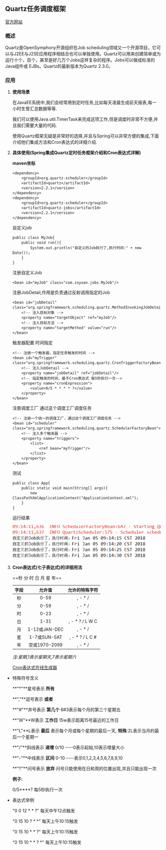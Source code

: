 ## Quartz任务调度框架

[官方网站](http://www.quartz-scheduler.org)
### 概述

Quartz是OpenSymphony开源组织在Job scheduling领域又一个开源项目，它可以与J2EE与J2SE应用程序相结合也可以单独使用。Quartz可以用来创建简单或为运行十个，百个，甚至是好几万个Jobs这样复杂的程序。Jobs可以做成标准的Java组件或 EJBs。Quartz的最新版本为Quartz 2.3.0。

### 应用

1. **使用场景**
	
	在JavaEE系统中,我们会经常用到定时任务,比如每天凌晨生成前天报表,每一小时生曾汇总数据等等.
	
	我们可以使用Java.util.TimerTask来完成这项工作,但是调度时非常不方便,并且我们需要大量的代码.
	
	使用Quartz框架无疑是非常好的选择,并且与Spring可以非常方便的集成,下面介绍他们集成方法和Cron表达式的详细介绍.
	
	
2. **具体使用(Spring集成Quartz定时任务框架介绍和Cron表达式详解)**

	**maven坐标**
	
	```
	<dependency>
		<groupId>org.quartz-scheduler</groupId>
		<artifactId>quartz</artifactId>
		<version>2.2.1</version>
	</dependency>
	<dependency>
		<groupId>org.quartz-scheduler</groupId>
		<artifactId>quartz-jobs</artifactId>
		<version>2.2.1</version>
	</dependency>
	```
	
	自定义job
	
	```
	public class MyJob{
		public void run(){
			System.out.println("自定义的Job执行了,执行时间:" + new Date());
		}
	}
	```
	
	注册自定义Job
	
	```
	<bean id="myJob" class="com.zxyuan.jobs.MyJob"/>
	```
	
	注册JobDetail,作用是负责通过反射调用指定的Job
	
	```
	<bean id="jobDetail" class="org.springframework.scheduling.quartz.MethodInvokingJobDetailFactoryBean">
		<!-- 注入目标对象 -->
		<property name="targetObject" ref="myJob"/>
		<!-- 注入目标方法 -->
		<property name="targetMethod" value="run"/>
	</bean>

	```
	
	触发器配置 时间指定
 	
 	```
 	<!-- 注册一个触发器，指定任务触发的时间 -->
	<bean id="myTrigger" class="org.springframework.scheduling.quartz.CronTriggerFactoryBean">
		<!-- 注入JobDetail -->
		<property name="jobDetail" ref="jobDetail"/>
		<!-- 指定触发的时间，基于Cron表达式 每5秒执行一次-->
		<property name="cronExpression">
			<value>0/5 * * * * ?</value>
		</property>
	</bean>

 	```
 	
 	注册调度工厂 通过这个调度工厂调度任务
 	
 	```
 	<!-- 注册一个统一的调度工厂，通过这个调度工厂调度任务 -->
	<bean id="scheduler" class="org.springframework.scheduling.quartz.SchedulerFactoryBean">
		<!-- 注入多个触发器 -->
		<property name="triggers">
			<list>
				<ref bean="myTrigger"/>
			</list>
		</property>
	</bean>

 	```
 	
 	测试
 	
 	```
 	public class App{
 		public static void main(String[] args){
 			new ClassPathXmlApplicationContext("ApplicationContext.xml");
 		}
 	}
 	```
 	
 	运行结果
 	
 	![](images/quartz_1.png)
3. **Cron表达式(七子表达式)的详细用法**

	==秒 分 时 日 月 星 年==

		
	|  字段  |  允许值  |  允许的特殊字符  |
	| :---: |:-------:| :-------------:|
	| 秒 | 0-59 | , - * / |
	| 分 | 0-59 | , - * / |
	| 时 | 0-23 | , - * / |
	| 日 | 1-31 | , - * ? / L W C |
	| 月 | 1-12或JAN-DEC | , - * / |
	| 星 | 1-7或SUN-SAT | , - * ? / L C # |
	| 年 | 空或1970-2099 | , - * / |
	
	*_注:星期,1表示星期天,7表示星期六_*
	
	[Cron表达式在线生成器](http://cron.qqe2.com)
	
* 	特殊符号含义
	
	**"*"**星号表示 **所有**
	
	**","**逗号表示 **或者** 
	
	**"#"**井号表示 **第几个** 6#3表示每个月的第三个星期五 
	
	**"W"**W表示 **工作日** 15w表示距离15号最近的工作日
	
	**"L"**L表示 **最后** 表示每个月或每个星期的最后一天, **特殊**:2L表示当月的最后一个星期一
	
	**"/"**斜线表示 **递增** 0/10 ----0表示起始,10表示增量大小
	
	**"-"**中线表示 **区间** 0-10 ----表示0,1,2,3,4,5,6,7,8,9,10
	
	**"?"**问号表示 **放弃** 问号只能使用在日和周的位置出现,并且只能出现一次
	
	**例子:**
	
	0/5****?   每5秒执行一次

* 	表达式举例
	
	
	"0 0 12 * * ?" 每天中午12点触发
	
	"0 15 10 ? * *" 每天上午10:15触发
	
	"0 15 10 * * ?" 每天上午10:15触发
	
	"0 15 10 * * ? *" 每天上午10:15触发
	
